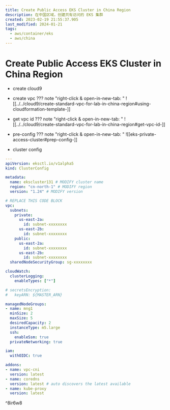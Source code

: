 ```yaml
---
title: Create Public Access EKS Cluster in China Region
description: 在中国区域，创建共有访问的 EKS 集群
created: 2023-02-19 21:55:37.905
last_modified: 2024-01-21
tags:
  - aws/container/eks
  - aws/china
---
```

# Create Public Access EKS Cluster in China Region

- create cloud9
- create vpc
??? note "right-click & open-in-new-tab: "
    ![[../../cloud9/create-standard-vpc-for-lab-in-china-region#using-cloudformation-template-]]

- get vpc id
??? note "right-click & open-in-new-tab: "
    ![[../../cloud9/create-standard-vpc-for-lab-in-china-region#get-vpc-id-]]

- pre-config
??? note "right-click & open-in-new-tab: "
    ![[eks-private-access-cluster#prep-config-]]


- cluster config
```yaml
---
apiVersion: eksctl.io/v1alpha5
kind: ClusterConfig

metadata:
  name: ekscluster131 # MODIFY cluster name
  region: "cn-north-1" # MODIFY region
  version: "1.24" # MODIFY version

# REPLACE THIS CODE BLOCK
vpc:
  subnets:
    private:
      us-east-2a:
        id: subnet-xxxxxxxx
      us-east-2b:
        id: subnet-xxxxxxxx
    public:
      us-east-2a:
        id: subnet-xxxxxxxx
      us-east-2b:
        id: subnet-xxxxxxxx
  sharedNodeSecurityGroup: sg-xxxxxxxx

cloudWatch:
  clusterLogging:
    enableTypes: ["*"]

# secretsEncryption:
#   keyARN: ${MASTER_ARN}

managedNodeGroups:
- name: mng1
  minSize: 2
  maxSize: 5
  desiredCapacity: 2
  instanceType: m5.large
  ssh:
    enableSsm: true
  privateNetworking: true

iam:
  withOIDC: true

addons:
- name: vpc-cni 
  version: latest
- name: coredns
  version: latest # auto discovers the latest available
- name: kube-proxy
  version: latest

```

^8ir6w8






